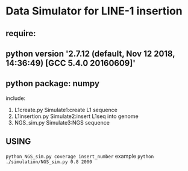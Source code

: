 # Data Simulator for LINE-1 insertion

## require:
## python version '2.7.12 (default, Nov 12 2018, 14:36:49) [GCC 5.4.0 20160609]'
## python package: numpy

include:
1. L1create.py
Simulate1:create L1 sequence
2. L1insertion.py
Simulate2:insert L1seq into genome
3. NGS_sim.py
Simulate3:NGS sequence


## USING
`python NGS_sim.py coverage insert_number`
example `python ./simulation/NGS_sim.py 0.8 2000`


